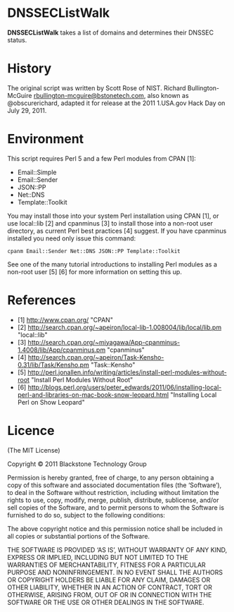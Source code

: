 DNSSECListWalk
==============

**DNSSECListWalk** takes a list of domains and determines their DNSSEC status.

History
=======

The original script was written by Scott Rose of NIST.
Richard Bullington-McGuire <rbullington-mcguire@bstonetech.com>, 
also known as @obscurerichard, adapted it for release at the 2011 1.USA.gov
Hack Day on July 29, 2011.

Environment
===========

This script requires Perl 5 and a few Perl modules from CPAN [1]: 

* Email::Simple
* Email::Sender
* JSON::PP
* Net::DNS
* Template::Toolkit

You may install those into your system Perl installation using CPAN [1], or use
local::lib [2] and cpanminus [3] to install those into a non-root user
directory, as current Perl best practices [4] suggest. If you have cpanminus
installed you need only issue this command:

    cpanm Email::Sender Net::DNS JSON::PP Template::Toolkit

See one of the many tutorial introductions to installing Perl modules as
a non-root user [5] [6] for more information on setting this up.

References
==========

* [1] http://www.cpan.org/ "CPAN"
* [2] http://search.cpan.org/~apeiron/local-lib-1.008004/lib/local/lib.pm "local::lib"
* [3] http://search.cpan.org/~miyagawa/App-cpanminus-1.4008/lib/App/cpanminus.pm "cpanminus"
* [4] http://search.cpan.org/~apeiron/Task-Kensho-0.31/lib/Task/Kensho.pm "Task::Kensho"
* [5] http://perl.jonallen.info/writing/articles/install-perl-modules-without-root "Install Perl Modules Without Root"
* [6] http://blogs.perl.org/users/peter_edwards/2011/06/installing-local-perl-and-libraries-on-mac-book-snow-leopard.html "Installing Local Perl on Show Leopard"


Licence
=======

(The MIT License)

Copyright © 2011 Blackstone Technology Group

Permission is hereby granted, free of charge, to any person obtaining a copy of
this software and associated documentation files (the ‘Software’), to deal in
the Software without restriction, including without limitation the rights to
use, copy, modify, merge, publish, distribute, sublicense, and/or sell copies of
the Software, and to permit persons to whom the Software is furnished to do so,
subject to the following conditions:

The above copyright notice and this permission notice shall be included in all
copies or substantial portions of the Software.

THE SOFTWARE IS PROVIDED ‘AS IS’, WITHOUT WARRANTY OF ANY KIND, EXPRESS OR
IMPLIED, INCLUDING BUT NOT LIMITED TO THE WARRANTIES OF MERCHANTABILITY, FITNESS
FOR A PARTICULAR PURPOSE AND NONINFRINGEMENT. IN NO EVENT SHALL THE AUTHORS OR
COPYRIGHT HOLDERS BE LIABLE FOR ANY CLAIM, DAMAGES OR OTHER LIABILITY, WHETHER
IN AN ACTION OF CONTRACT, TORT OR OTHERWISE, ARISING FROM, OUT OF OR IN
CONNECTION WITH THE SOFTWARE OR THE USE OR OTHER DEALINGS IN THE SOFTWARE.
